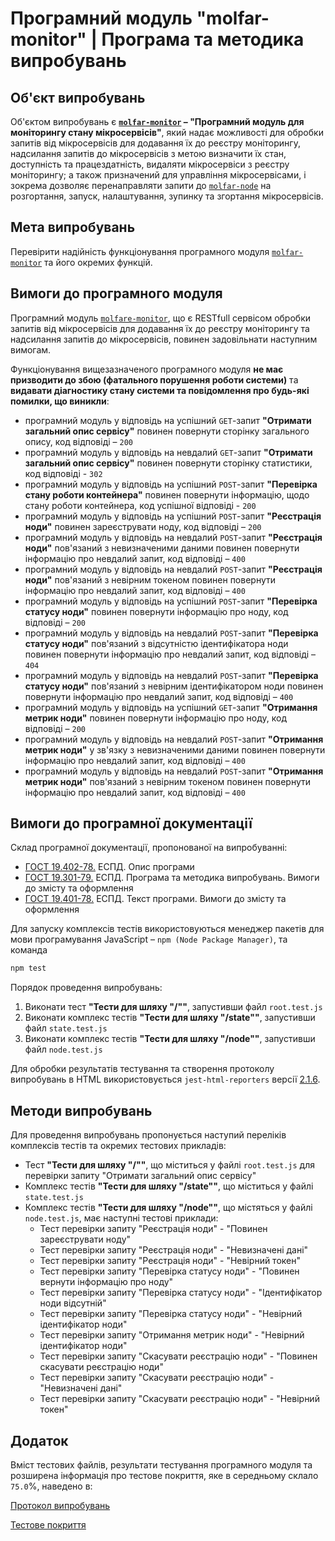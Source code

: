 # Програмний модуль **"molfar-monitor"** | Програма та методика випробувань

## Об'єкт випробувань

Об'єктом випробувань є **[`molfar-monitor`](https://github.com/wdc-molfar/molfar-monitor) – "Програмний модуль для моніторингу стану мікросервісів"**, який надає можливості для обробки запитів від мікросервісів для додавання їх до реєстру моніторингу, надсилання запитів до мікросервісів з метою визначити їх стан, доступність та працездатність, видаляти мікросервіси з реєстру моніторингу; а також призначений для управління мікросервісами, і зокрема дозволяє перенаправляти запити до [`molfar-node`](https://github.com/wdc-molfar/molfar-node) на розгортання, запуск, налаштування, зупинку та згортання мікросервісів.

## Мета випробувань

Перевірити надійність функціонування програмного модуля [`molfar-monitor`](https://github.com/wdc-molfar/molfar-monitor) та його окремих функцій.

## Вимоги до програмного модуля

Програмний модуль [`molfare-monitor`](https://github.com/wdc-molfar/molfare-node), що є RESTfull сервісом обробки запитів від мікросервісів для додавання їх до реєстру моніторингу та надсилання запитів до мікросервісів, повинен задовільнати наступним вимогам. 

Функціонування вищезазначеного програмного модуля **не має призводити до збою (фатального порушення роботи системи)** та **видавати діагностику стану системи та повідомлення про будь-які помилки, що виникли**:
- програмний модуль у відповідь на успішний `GET`-запит **"Отримати загальний опис сервісу"** повинен повернути сторінку загального опису, код відповіді – `200`
- програмний модуль у відповідь на невдалий `GET`-запит **"Отримати загальний опис сервісу"** повинен повернути сторінку статистики, код відповіді - `302`
- програмний модуль у відповідь на успішний `POST`-запит **"Перевірка стану роботи контейнера"** повинен повернути інформацію, щодо стану роботи контейнера, код успішної відповіді - `200`
- програмний модуль у відповідь на успішний `POST`-запит **"Реєстрація ноди"** повинен зареєструвати ноду, код відповіді – `200`
- програмний модуль у відповідь на невдалий `POST`-запит **"Реєстрація ноди"** пов'язаний з невизначеними даними повинен повернути інформацію про невдалий запит, код відповіді – `400`
- програмний модуль у відповідь на невдалий `POST`-запит **"Реєстрація ноди"** пов'язаний з невірним токеном повинен повернути інформацію про невдалий запит, код відповіді – `400`
- програмний модуль у відповідь на успішний `POST`-запит **"Перевірка статусу ноди"** повинен повернути інформацію про ноду, код відповіді – `200`
- програмний модуль у відповідь на невдалий `POST`-запит **"Перевірка статусу ноди"** пов'язаний з відсутністю ідентифікатора ноди повинен повернути інформацію про невдалий запит, код відповіді – `404`
- програмний модуль у відповідь на невдалий `POST`-запит **"Перевірка статусу ноди"** пов'язаний з невірним ідентифікатором ноди повинен повернути інформацію про невдалий запит, код відповіді – `400`
- програмний модуль у відповідь на успішний `GET`-запит **"Отримання метрик ноди"** повинен повернути інформацію про ноду, код відповіді – `200`
- програмний модуль у відповідь на невдалий `POST`-запит **"Отримання метрик ноди"** у зв'язку з невизначеними даними повинен повернути інформацію про невдалий запит, код відповіді – `400`
- програмний модуль у відповідь на невдалий `POST`-запит **"Отримання метрик ноди"** пов'язаний з невірним токеном повинен повернути інформацію про невдалий запит, код відповіді – `400`


## Вимоги до програмної документації

Склад програмної документації, пропонованої на випробуванні:
- [ГОСТ 19.402-78.](https://docs.cntd.ru/document/1200007652) ЕСПД. Опис програми
- [ГОСТ 19.301-79.](https://docs.cntd.ru/document/1200007650) ЕСПД. Програма та методика випробувань. Вимоги до змісту та оформлення
- [ГОСТ 19.401-78.](https://docs.cntd.ru/document/1200007651) ЕСПД. Текст програми. Вимоги до змісту та оформлення

Для запуску комплексів тестів використовуються менеджер пакетів для мови програмування JavaScript – `npm (Node Package Manager)`, та команда

```sh
npm test
```

Порядок проведення випробувань:
1. Виконати тест **"Тести для шляху "/""**, запустивши файл `root.test.js`
2. Виконати комплекс тестів **"Тести для шляху "/state""**, запустивши файл `state.test.js`
3. Виконати комплекс тестів **"Тести для шляху "/node""**, запустивши файл `node.test.js`

Для обробки результатів тестування та створення протоколу випробувань в HTML використовується `jest-html-reporters` версії [2.1.6](https://www.npmjs.com/package/jest-html-reporters/v/2.1.6).

## Методи випробувань

Для проведення випробувань пропонується наступий переліків комплексів тестів та окремих тестових прикладів:
- Тест **"Тести для шляху "/""**, що міститься у файлі `root.test.js` для перевірки запиту "Отримати загальний опис сервісу"
- Комплекс тестів **"Тести для шляху "/state""**, що міститься у файлі `state.test.js`
- Комплекс тестів **"Тести для шляху "/node""**, що містяться у файлі `node.test.js`, має наступні тестові приклади:
	- Тест перевірки запиту "Реєстрація ноди" - "Повинен зареєструвати ноду"
	- Тест перевірки запиту "Реєстрація ноди" - "Невизначені дані"
	- Тест перевірки запиту "Реєстрація ноди" - "Невірний токен"
	- Тест перевірки запиту "Перевірка статусу ноди" - "Повинен вернути інформацію про ноду"
	- Тест перевірки запиту "Перевірка статусу ноди" - "Ідентифікатор ноди відсутній"
	- Тест перевірки запиту "Перевірка статусу ноди" - "Невірний ідентифікатор ноди"
	- Тест перевірки запиту "Отримання метрик ноди" - "Невірний ідентифікатор ноди"
	- Тест перевірки запиту "Скасувати реєстрацію ноди" - "Повинен скасувати реєстрацію ноди"
	- Тест перевірки запиту "Скасувати реєстрацію ноди" - "Невизначені дані"
	- Тест перевірки запиту "Скасувати реєстрацію ноди" - "Невірний токен"

## Додаток

Вміст тестових файлів, результати тестування програмного модуля та розширена інформація про тестове покриття, яке в середньому склало `75.0`%, наведено в:

<a href="../testReport/test-report.html" target="blank">Протокол випробувань</a>

<a href="../coverage/lcov-report/index.html" target="blank">Тестове покриття</a>